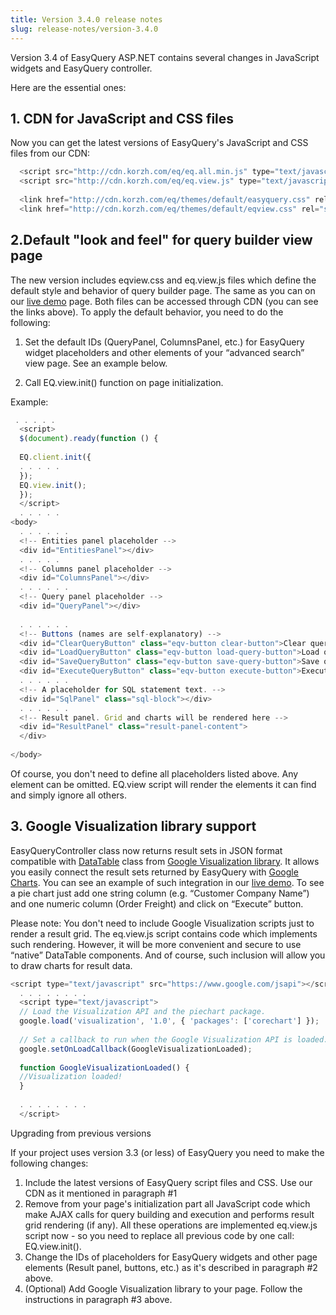 ```yaml
---
title: Version 3.4.0 release notes
slug: release-notes/version-3.4.0
---
```



Version 3.4 of EasyQuery ASP.NET contains several changes in JavaScript widgets and EasyQuery controller.

Here are the essential ones:

## 1. CDN for JavaScript and CSS files

Now you can get the latest versions of EasyQuery's JavaScript and CSS files from our CDN: 

```js
  <script src="http://cdn.korzh.com/eq/eq.all.min.js" type="text/javascript"></script>
  <script src="http://cdn.korzh.com/eq/eq.view.js" type="text/javascript"></script>
 
  <link href="http://cdn.korzh.com/eq/themes/default/easyquery.css" rel="stylesheet" type="text/css" />
  <link href="http://cdn.korzh.com/eq/themes/default/eqview.css" rel="stylesheet" type="text/css" />
```

## 2.Default "look and feel" for query builder view page

The new version includes eqview.css and eq.view.js files which define the default style and behavior of query builder page. The same as you can on our [live demo](http://demo.easyquerybuilder.com/asp-net-mvc/) page. Both files can be accessed through CDN (you can see the links above). To apply the default behavior, you need to do the following:

1. Set the default IDs (QueryPanel, ColumnsPanel, etc.) for EasyQuery widget placeholders and other elements of your “advanced search” view page. See an example below.

2. Call EQ.view.init() function on page initialization.

Example: 

```js
 . . . . .
  <script> 
  $(document).ready(function () {
 
  EQ.client.init({
  . . . . .
  });
  EQ.view.init();
  });
  </script> 
  . . . . .
<body>
  . . . . . .
  <!-- Entities panel placeholder -->
  <div id="EntitiesPanel"></div>
  . . . . .
  <!-- Columns panel placeholder -->
  <div id="ColumnsPanel"></div>
  . . . . . .
  <!-- Query panel placeholder -->
  <div id="QueryPanel"></div>
 
  . . . . . .
  <!-- Buttons (names are self-explanatory) -->
  <div id="ClearQueryButton" class="eqv-button clear-button">Clear query</div>
  <div id="LoadQueryButton" class="eqv-button load-query-button">Load query</div>
  <div id="SaveQueryButton" class="eqv-button save-query-button">Save query</div>
  <div id="ExecuteQueryButton" class="eqv-button execute-button">Execute</div> 
  . . . . . .
  <!-- A placeholder for SQL statement text. -->
  <div id="SqlPanel" class="sql-block"></div>
  . . . . . .
  <!-- Result panel. Grid and charts will be rendered here -->
  <div id="ResultPanel" class="result-panel-content">
  </div> 
 
</body>
```

Of course, you don't need to define all placeholders listed above. Any element can be omitted. EQ.view script will render the elements it can find and simply ignore all others.

## 3. Google Visualization library support

EasyQueryController class now returns result sets in JSON format compatible with [DataTable](https://developers.google.com/chart/interactive/docs/reference#DataTable) class from [Google Visualization library](https://developers.google.com/chart/interactive/docs/reference). It allows you easily connect the result sets returned by EasyQuery with [Google Charts](https://developers.google.com/chart/interactive/docs/gallery). You can see an example of such integration in our [live demo](http://demo.easyquerybuilder.com/asp-net-mvc/). To see a pie chart just add one string column (e.g. “Customer Company Name”) and one numeric column (Order Freight) and click on “Execute” button.

Please note: You don't need to include Google Visualization scripts just to render a result grid. The eq.view.js script contains code which implements such rendering. However, it will be more convenient and secure to use “native” DataTable components. And of course, such inclusion will allow you to draw charts for result data. 

```js
<script type="text/javascript" src="https://www.google.com/jsapi"></script>
  . . . . . . . .
  <script type="text/javascript">
  // Load the Visualization API and the piechart package.
  google.load('visualization', '1.0', { 'packages': ['corechart'] });
 
  // Set a callback to run when the Google Visualization API is loaded.
  google.setOnLoadCallback(GoogleVisualizationLoaded);
 
  function GoogleVisualizationLoaded() {
  //Visualization loaded!
  }
 
  . . . . . . . .
  </script> 
```
Upgrading from previous versions

If your project uses version 3.3 (or less) of EasyQuery you need to make the following changes:

1. Include the latest versions of EasyQuery script files and CSS. Use our CDN as it mentioned in paragraph #1
2. Remove from your page's initialization part all JavaScript code which make AJAX calls for query building and execution and performs result grid rendering (if any). All these operations are implemented eq.view.js script now - so you need to replace all previous code by one call: EQ.view.init().
3. Change the IDs of placeholders for EasyQuery widgets and other page elements (Result panel, buttons, etc.) as it's described in paragraph #2 above.
4. (Optional) Add Google Visualization library to your page. Follow the instructions in paragraph #3 above.